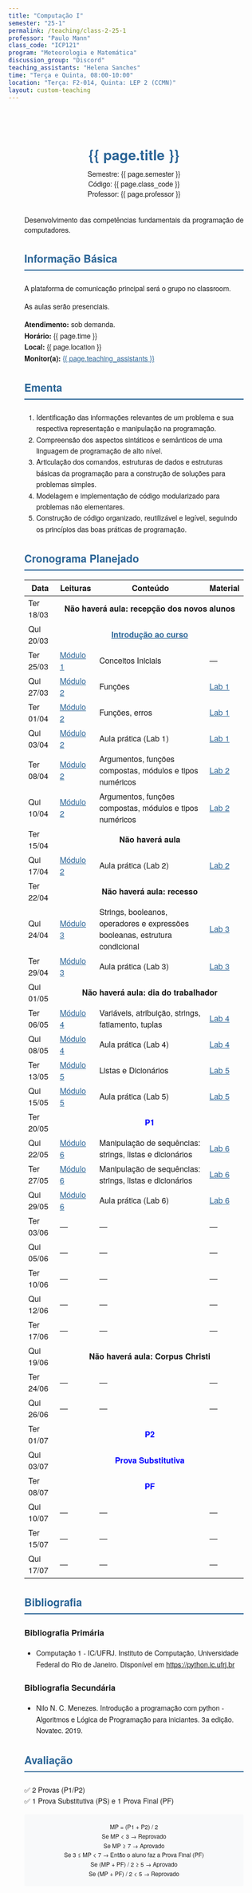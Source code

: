 ```yaml
---
title: "Computação I"
semester: "25-1"
permalink: /teaching/class-2-25-1
professor: "Paulo Mann"
class_code: "ICP121"
program: "Meteorologia e Matemática"
discussion_group: "Discord"
teaching_assistants: "Helena Sanches"
time: "Terça e Quinta, 08:00-10:00"
location: "Terça: F2-014, Quinta: LEP 2 (CCMN)"
layout: custom-teaching
---
```


<div class="course-container">
  <header class="course-header">
    <h1>{{ page.title }}</h1>
    <div class="course-metadata">
      <div class="metadata-item">
        <span class="label">Semestre:</span>
        <span class="value">{{ page.semester }}</span>
      </div>
      <div class="metadata-item">
        <span class="label">Código:</span>
        <span class="value">{{ page.class_code }}</span>
      </div>
      <div class="metadata-item">
        <span class="label">Professor:</span>
        <span class="value">{{ page.professor }}</span>
      </div>
    </div>
  </header>

<div style="text-align: justify;">Desenvolvimento das competências fundamentais da programação de computadores.</div>

  <section class="course-section">
    <h2 class="section-title">Informação Básica</h2>
    <div class="section-content">
      <p>A plataforma de comunicação principal será o grupo no classroom.</p>
      <p>As aulas serão presenciais.</p>
      <ul class="class-info">
        <li><strong>Atendimento:</strong> sob demanda. </li>
        <li><strong>Horário:</strong> {{ page.time }}</li>
        <li><strong>Local:</strong> {{ page.location }}</li>
        <li><strong>Monitor(a):</strong> <a href="mailto:helena_snar@hotmail.com?subject=Monitoria%20Turma%20Comp1%20(12579)&body=Oi%20Helena,%0A%0A[Sua%20mensagem%20aqui]%0A%0AAbs," 
   style="color: #2a6496; text-decoration: underline;">
   {{ page.teaching_assistants }}</a></li>
      </ul>
    </div>
  </section>

  <section class="course-section">
    <h2 class="section-title">Ementa</h2>
    <div class="section-content">
      <ol class="curriculum-list">
        <li>Identificação das informações relevantes de um problema e sua respectiva representação e manipulação na programação.</li>
        <li>Compreensão dos aspectos sintáticos e semânticos de uma linguagem de programação de alto nível.</li>
        <li>Articulação dos comandos, estruturas de dados e estruturas básicas da programação para a construção de soluções para problemas simples.</li>
        <li>Modelagem e implementação de código modularizado para problemas não elementares.</li>
        <li>Construção de código organizado, reutilizável e legível, seguindo os princípios das boas práticas de programação.</li>
      </ol>
    </div>
  </section>

<div class="schedule-container">
 <h2 class="section-title">Cronograma Planejado</h2>
    <div class="ufrj-schedule">
        <table>
            <thead>
                <tr>
                    <th>Data</th>
                    <th>Leituras</th>
                    <th>Conteúdo</th>
                    <th>Material</th>
                </tr>
            </thead>
            <tbody>
                <tr>
                    <td>Ter 18/03</td>
                    <td colspan="3" style="text-align: center; font-weight: bold;">Não haverá aula: recepção dos novos alunos</td>
                </tr>
                <tr>
                    <td>Qui 20/03</td>
                    <td colspan="3" style="text-align: center; font-weight: bold;"><a href="https://python.ic.ufrj.br/aulas/aula-01/index.html" 
   style="color: #2a6496; text-decoration: underline;">
   Introdução ao curso</a></td>    
                </tr>
                <tr>
                    <td>Ter 25/03</td>
                    <td><a href="https://python.ic.ufrj.br/aulas/aula-01/index.html" style="color: #2a6496; text-decoration: underline;">Módulo 1</a></td>
                    <td>Conceitos Iniciais</td>
                    <td>&mdash;</td>
                </tr>
                <tr>
                    <td>Qui 27/03</td>
                    <td><a href="https://python.ic.ufrj.br/aulas/aula-02/index.html" style="color: #2a6496; text-decoration: underline;">Módulo 2</a></td>
                    <td>Funções</td>
                    <td><a href="https://python.ic.ufrj.br/aulas/aula-01/lab1.pdf" style="color: #2a6496; text-decoration: underline;">Lab 1</a></td>
                </tr>
                <tr>
                    <td>Ter 01/04</td>
                    <td><a href="https://python.ic.ufrj.br/aulas/aula-02/index.html" style="color: #2a6496; text-decoration: underline;">Módulo 2</a></td>
                    <td>Funções, erros</td>
                    <td><a href="https://python.ic.ufrj.br/aulas/aula-01/lab1.pdf" style="color: #2a6496; text-decoration: underline;">Lab 1</a></td>
                </tr>
                <tr>
                    <td>Qui 03/04</td>
                    <td><a href="https://python.ic.ufrj.br/aulas/aula-02/index.html" style="color: #2a6496; text-decoration: underline;">Módulo 2</a></td>
                    <td>Aula prática (Lab 1)</td>
                    <td><a href="https://python.ic.ufrj.br/aulas/aula-01/lab1.pdf" style="color: #2a6496; text-decoration: underline;">Lab 1</a></td>
                </tr>
                <tr>
                    <td>Ter 08/04</td>
                    <td><a href="https://python.ic.ufrj.br/aulas/aula-02/index.html" style="color: #2a6496; text-decoration: underline;">Módulo 2</a></td>
                    <td>Argumentos, funções compostas, módulos e tipos numéricos</td>
                    <td><a href="https://python.ic.ufrj.br/aulas/aula-02/lab2_IDLE.pdf" style="color: #2a6496; text-decoration: underline;">Lab 2</a></td>
                </tr>
                <tr>
                    <td>Qui 10/04</td>
                    <td><a href="https://python.ic.ufrj.br/aulas/aula-02/index.html" style="color: #2a6496; text-decoration: underline;">Módulo 2</a></td>
                    <td>Argumentos, funções compostas, módulos e tipos numéricos</td>
                    <td><a href="https://python.ic.ufrj.br/aulas/aula-02/lab2_IDLE.pdf" style="color: #2a6496; text-decoration: underline;">Lab 2</a></td>
                </tr>
                <tr>
                    <td>Ter 15/04</td>
                    <td colspan="3" style="text-align: center; font-weight: bold;">Não haverá aula</td>
                </tr>
                <tr>
                    <td>Qui 17/04</td>
                    <td><a href="https://python.ic.ufrj.br/aulas/aula-02/index.html" style="color: #2a6496; text-decoration: underline;">Módulo 2</a></td>
                    <td>Aula prática (Lab 2)</td>
                    <td><a href="https://python.ic.ufrj.br/aulas/aula-02/lab2_IDLE.pdf" style="color: #2a6496; text-decoration: underline;">Lab 2</a></td>
                </tr>
                <tr>
                    <td>Ter 22/04</td>
                    <td colspan="3" style="text-align: center; font-weight: bold;">Não haverá aula: recesso</td>
                </tr>
                <tr>
                    <td>Qui 24/04</td>
                    <td><a href="https://python.ic.ufrj.br/aulas/aula-03/index.html" style="color: #2a6496; text-decoration: underline;">Módulo 3</a></td>
                    <td>Strings, booleanos, operadores e expressões booleanas, estrutura condicional</td>
                    <td><a href="https://python.ic.ufrj.br/aulas/aula-03/lab3_IDLE_v2.pdf" style="color: #2a6496; text-decoration: underline;">Lab 3</a></td>
                </tr>
                <tr>
                    <td>Ter 29/04</td>
                    <td><a href="https://python.ic.ufrj.br/aulas/aula-03/index.html" style="color: #2a6496; text-decoration: underline;">Módulo 3</a></td>
                    <td>Aula prática (Lab 3)</td>
                    <td><a href="https://python.ic.ufrj.br/aulas/aula-03/lab3_IDLE_v2.pdf" style="color: #2a6496; text-decoration: underline;">Lab 3</a></td>
                </tr>
                <tr>
                    <td>Qui 01/05</td>
                    <td colspan="3" style="text-align: center; font-weight: bold;">Não haverá aula: dia do trabalhador</td>
                </tr>
                <tr>
                    <td>Ter 06/05</td>
                    <td><a href="https://python.ic.ufrj.br/aulas/aula-04/index.html" style="color: #2a6496; text-decoration: underline;">Módulo 4</a></td>
                    <td>Variáveis, atribuição, strings, fatiamento, tuplas</td>
                    <td><a href="https://python.ic.ufrj.br/aulas/aula-04/Lab_04_IDLE.pdf" style="color: #2a6496; text-decoration: underline;">Lab 4</a></td>
                </tr>
                <tr>
                    <td>Qui 08/05</td>
                    <td><a href="https://python.ic.ufrj.br/aulas/aula-04/index.html" style="color: #2a6496; text-decoration: underline;">Módulo 4</a></td>
                    <td>Aula prática (Lab 4)</td>
                    <td><a href="https://python.ic.ufrj.br/aulas/aula-04/Lab_04_IDLE.pdf" style="color: #2a6496; text-decoration: underline;">Lab 4</a></td>
                </tr>
                <tr>
                    <td>Ter 13/05</td>
                    <td><a href="https://python.ic.ufrj.br/aulas/aula-05/index.html" style="color: #2a6496; text-decoration: underline;">Módulo 5</a></td>
                    <td>Listas e Dicionários</td>
                    <td><a href="https://python.ic.ufrj.br/aulas/aula-05/lab5IDLE.pdf" style="color: #2a6496; text-decoration: underline;">Lab 5</a></td>
                </tr>
                <tr>
                    <td>Qui 15/05</td>
                    <td><a href="https://python.ic.ufrj.br/aulas/aula-05/index.html" style="color: #2a6496; text-decoration: underline;">Módulo 5</a></td>
                    <td>Aula prática (Lab 5)</td>
                    <td><a href="https://python.ic.ufrj.br/aulas/aula-05/lab5IDLE.pdf" style="color: #2a6496; text-decoration: underline;">Lab 5</a></td>
                </tr>
                <tr>
                    <td>Ter 20/05</td>
                    <td colspan="3" style="text-align: center; font-weight: bold; color: blue;">P1</td>    
                </tr>
                <tr>
                    <td>Qui 22/05</td>
                    <td><a href="https://python.ic.ufrj.br/aulas/aula-06/index.html" style="color: #2a6496; text-decoration: underline;">Módulo 6</a></td>
                    <td>Manipulação de sequências: strings, listas e dicionários</td>
                    <td><a href="https://python.ic.ufrj.br/aulas/aula-06/lab6IDLE.pdf" style="color: #2a6496; text-decoration: underline;">Lab 6</a></td>
                </tr>
                <tr>
                    <td>Ter 27/05</td>
                    <td><a href="https://python.ic.ufrj.br/aulas/aula-06/index.html" style="color: #2a6496; text-decoration: underline;">Módulo 6</a></td>
                    <td>Manipulação de sequências: strings, listas e dicionários</td>
                    <td><a href="https://python.ic.ufrj.br/aulas/aula-06/lab6IDLE.pdf" style="color: #2a6496; text-decoration: underline;">Lab 6</a></td>
                </tr>
                <tr>
                    <td>Qui 29/05</td>
                    <td><a href="https://python.ic.ufrj.br/aulas/aula-06/index.html" style="color: #2a6496; text-decoration: underline;">Módulo 6</a></td>
                    <td>Aula prática (Lab 6)</td>
                    <td><a href="https://python.ic.ufrj.br/aulas/aula-06/lab6IDLE.pdf" style="color: #2a6496; text-decoration: underline;">Lab 6</a></td>    
                </tr>
                <tr><td>Ter 03/06</td><td>&mdash;</td><td>&mdash;</td><td>&mdash;</td></tr>
                <tr><td>Qui 05/06</td><td>&mdash;</td><td>&mdash;</td><td>&mdash;</td></tr>
                <tr><td>Ter 10/06</td><td>&mdash;</td><td>&mdash;</td><td>&mdash;</td></tr>
                <tr><td>Qui 12/06</td><td>&mdash;</td><td>&mdash;</td><td>&mdash;</td></tr>
                <tr><td>Ter 17/06</td><td>&mdash;</td><td>&mdash;</td><td>&mdash;</td></tr>
                <tr>
                    <td>Qui 19/06</td>
                    <td colspan="3" style="text-align: center; font-weight: bold;">Não haverá aula: Corpus Christi</td>
                </tr>
                <tr><td>Ter 24/06</td><td>&mdash;</td><td>&mdash;</td><td>&mdash;</td></tr>
                <tr><td>Qui 26/06</td><td>&mdash;</td><td>&mdash;</td><td>&mdash;</td></tr>
                <tr>
                    <td>Ter 01/07</td>
                    <td colspan="3" style="text-align: center; font-weight: bold; color: blue;">P2</td>   
                </tr>
                <tr><td>Qui 03/07</td>
                    <td colspan="3" style="text-align: center; font-weight: bold; color: blue;">Prova Substitutiva</td>
                </tr>
                <tr><td>Ter 08/07</td>
                    <td colspan="3" style="text-align: center; font-weight: bold; color: blue;">PF</td>
                </tr>
                <tr><td>Qui 10/07</td><td>&mdash;</td><td>&mdash;</td><td>&mdash;</td></tr>
                <tr><td>Ter 15/07</td><td>&mdash;</td><td>&mdash;</td><td>&mdash;</td></tr>
                <tr><td>Qui 17/07</td><td>&mdash;</td><td>&mdash;</td><td>&mdash;</td></tr>
            </tbody>
        </table>
    </div>
</div>

<section class="course-section">
  <h2 class="section-title">Bibliografia</h2>
  <div class="section-content">
    <div class="bibliography-category">
      <h3>Bibliografia Primária</h3>
      <ul>
        <li>Computação 1 - IC/UFRJ. Instituto de Computação, Universidade Federal do Rio de Janeiro. Disponível em <a href="https://python.ic.ufrj.br">https://python.ic.ufrj.br</a></li>
      </ul>
    </div>
    <div class="bibliography-category">
      <h3>Bibliografia Secundária</h3>
      <ul>
        <li>Nilo N. C. Menezes. Introdução a programação com python - Algoritmos e Lógica de Programação para iniciantes. 3a edição. Novatec. 2019.</li>
      </ul>
    </div>
  </div>
</section>

  <section class="course-section">
    <h2 class="section-title">Avaliação</h2>
    <div class="section-content">
      <ul class="evaluation">
        <li>✅ 2 Provas (P1/P2)</li>
        <li>✅ 1 Prova Substitutiva (PS) e 1 Prova Final (PF)</li>
      </ul>
      <div class="formula">
        <small>MP = (P1 + P2) / 2</small><br>
        <small>Se MP < 3 → Reprovado</small><br>
        <small>Se MP ≥ 7 → Aprovado</small><br>
        <small>Se 3 ≤ MP < 7 → Então o aluno faz a Prova Final (PF)</small><br>
        <small>Se (MP + PF) / 2 ≥ 5 → Aprovado</small><br>
        <small>Se (MP + PF) / 2 < 5 → Reprovado</small>
      </div>
    </div>
  </section>

<style>
.course-container {
  max-width: 800px;
  margin: 0 auto;
  padding: 2rem;
  font-family: 'Helvetica Neue', Arial, sans-serif;
}

.course-header {
  text-align: center;
  margin-bottom: 2rem;
}

.course-header h1 {
  color: #2a6496;
  margin-bottom: 0.5rem;
}

.course-meta {
  background: #f8f9fa;
  padding: 1rem;
  border-radius: 8px;
}

.section-title {
  color: #2a6496;
  border-bottom: 2px solid #2a6496;
  padding-bottom: 0.5rem;
  margin-top: 2rem;
}

.section-content {
  margin: 1.5rem 0;
  line-height: 1.6;
}

.class-info {
  list-style: none;
  padding-left: 0;
}

.curriculum-list {
  padding-left: 1.5rem;
}

.bibliography li {
  margin-bottom: 1rem;
}

.exercise-table {
  width: 100%;
  border-collapse: collapse;
  margin: 1.5rem 0;
}

.exercise-table th,
.exercise-table td {
  padding: 12px;
  border: 1px solid #ddd;
}

.exercise-table th {
  background-color: #2a6496;
  color: white;
}

.evaluation {
  list-style: none;
  padding-left: 0;
}

.formula {
  background: #f8f9fa;
  padding: 1rem;
  border-radius: 4px;
  margin-top: 1rem;
  text-align: center;
}

.back-button {
  display: inline-block;
  padding: 0.8rem 1.5rem;
  background-color: #2a6496;
  color: white;
  text-decoration: none;
  border-radius: 4px;
  margin-top: 2rem;
}

.back-button:hover {
  background-color: #1d4568;
}

@media (max-width: 768px) {
  .course-container {
    padding: 1rem;
  }
  
  .exercise-table {
    display: block;
    overflow-x: auto;
  }
}

.schedule-table {
  width: 100%;
  border-collapse: collapse;
  margin: 2rem 0;
}

.schedule-table th {
  background-color: #2a6496;
  color: white;
  padding: 12px;
  text-align: left;
}

.schedule-table td {
  padding: 12px;
  border: 1px solid #ddd;
}

[contenteditable="true"] {
  min-width: 200px;
  padding: 8px;
  border: 1px dashed #ccc;
}

[contenteditable="true"]:focus {
  background-color: #f8f9fa;
  outline: none;
}
</style>